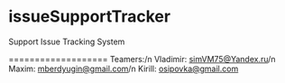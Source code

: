issueSupportTracker
===================

Support Issue Tracking System

===================
Teamers:/n
Vladimir: simVM75@Yandex.ru/n
Maxim: mberdyugin@gmail.com/n
Kirill: osipovka@gmail.com